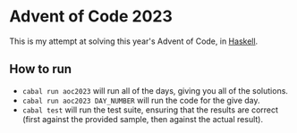 # Advent of Code 2023

This is my attempt at solving this year's Advent of Code, in [Haskell](https://www.haskell.org/).

## How to run

- `cabal run aoc2023` will run all of the days, giving you all of the solutions.
- `cabal run aoc2023 DAY_NUMBER` will run the code for the give day.
- `cabal test` will run the test suite, ensuring that the results are correct (first against the provided sample, then against the actual result).
